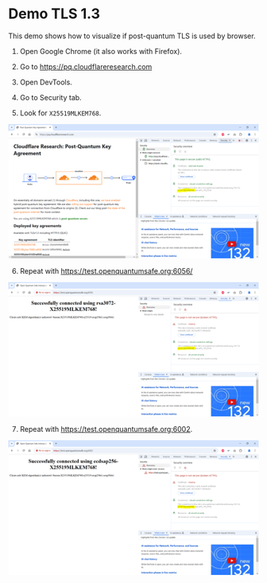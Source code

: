 # Demo TLS 1.3

This demo shows how to visualize if post-quantum TLS is used by browser.

1. Open Google Chrome (it also works with Firefox).

2. Go to https://pq.cloudflareresearch.com

3. Open DevTools.

4. Go to Security tab.

5. Look for `X25519MLKEM768`.

![pq.cloudflareresearch.com screenshot](../docs/images/pq-cloudflare-research.png)

6. Repeat with https://test.openquantumsafe.org:6056/

![https://test.openquantumsafe.org:6056/ screenshot](../docs/images/test-6056.png)

7. Repeat with https://test.openquantumsafe.org:6002.

![https://test.openquantumsafe.org:6002/ screenshot](../docs/images/test-6002.png)
